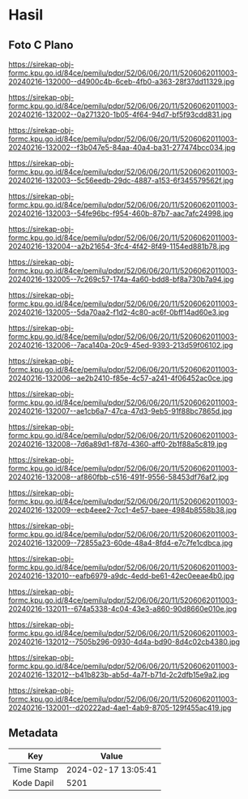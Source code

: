 # Hasil

## Foto C Plano

https://sirekap-obj-formc.kpu.go.id/84ce/pemilu/pdpr/52/06/06/20/11/5206062011003-20240216-132000--d4900c4b-6ceb-4fb0-a363-28f37dd11329.jpg

https://sirekap-obj-formc.kpu.go.id/84ce/pemilu/pdpr/52/06/06/20/11/5206062011003-20240216-132002--0a271320-1b05-4f64-94d7-bf5f93cdd831.jpg

https://sirekap-obj-formc.kpu.go.id/84ce/pemilu/pdpr/52/06/06/20/11/5206062011003-20240216-132002--f3b047e5-84aa-40a4-ba31-277474bcc034.jpg

https://sirekap-obj-formc.kpu.go.id/84ce/pemilu/pdpr/52/06/06/20/11/5206062011003-20240216-132003--5c56eedb-29dc-4887-a153-6f345579562f.jpg

https://sirekap-obj-formc.kpu.go.id/84ce/pemilu/pdpr/52/06/06/20/11/5206062011003-20240216-132003--54fe96bc-f954-460b-87b7-aac7afc24998.jpg

https://sirekap-obj-formc.kpu.go.id/84ce/pemilu/pdpr/52/06/06/20/11/5206062011003-20240216-132004--a2b21654-3fc4-4f42-8f49-1154ed881b78.jpg

https://sirekap-obj-formc.kpu.go.id/84ce/pemilu/pdpr/52/06/06/20/11/5206062011003-20240216-132005--7c269c57-174a-4a60-bdd8-bf8a730b7a94.jpg

https://sirekap-obj-formc.kpu.go.id/84ce/pemilu/pdpr/52/06/06/20/11/5206062011003-20240216-132005--5da70aa2-f1d2-4c80-ac6f-0bff14ad60e3.jpg

https://sirekap-obj-formc.kpu.go.id/84ce/pemilu/pdpr/52/06/06/20/11/5206062011003-20240216-132006--7aca140a-20c9-45ed-9393-213d59f06102.jpg

https://sirekap-obj-formc.kpu.go.id/84ce/pemilu/pdpr/52/06/06/20/11/5206062011003-20240216-132006--ae2b2410-f85e-4c57-a241-4f06452ac0ce.jpg

https://sirekap-obj-formc.kpu.go.id/84ce/pemilu/pdpr/52/06/06/20/11/5206062011003-20240216-132007--ae1cb6a7-47ca-47d3-9eb5-91f88bc7865d.jpg

https://sirekap-obj-formc.kpu.go.id/84ce/pemilu/pdpr/52/06/06/20/11/5206062011003-20240216-132008--7d6a89d1-f87d-4360-aff0-2b1f88a5c819.jpg

https://sirekap-obj-formc.kpu.go.id/84ce/pemilu/pdpr/52/06/06/20/11/5206062011003-20240216-132008--af860fbb-c516-491f-9556-58453df76af2.jpg

https://sirekap-obj-formc.kpu.go.id/84ce/pemilu/pdpr/52/06/06/20/11/5206062011003-20240216-132009--ecb4eee2-7cc1-4e57-baee-4984b8558b38.jpg

https://sirekap-obj-formc.kpu.go.id/84ce/pemilu/pdpr/52/06/06/20/11/5206062011003-20240216-132009--72855a23-60de-48a4-8fd4-e7c7fe1cdbca.jpg

https://sirekap-obj-formc.kpu.go.id/84ce/pemilu/pdpr/52/06/06/20/11/5206062011003-20240216-132010--eafb6979-a9dc-4edd-be61-42ec0eeae4b0.jpg

https://sirekap-obj-formc.kpu.go.id/84ce/pemilu/pdpr/52/06/06/20/11/5206062011003-20240216-132011--674a5338-4c04-43e3-a860-90d8660e010e.jpg

https://sirekap-obj-formc.kpu.go.id/84ce/pemilu/pdpr/52/06/06/20/11/5206062011003-20240216-132012--7505b296-0930-4d4a-bd90-8d4c02cb4380.jpg

https://sirekap-obj-formc.kpu.go.id/84ce/pemilu/pdpr/52/06/06/20/11/5206062011003-20240216-132012--b41b823b-ab5d-4a7f-b71d-2c2dfb15e9a2.jpg

https://sirekap-obj-formc.kpu.go.id/84ce/pemilu/pdpr/52/06/06/20/11/5206062011003-20240216-132001--d20222ad-4ae1-4ab9-8705-129f455ac419.jpg


## Metadata

| Key        | Value               |
| ---------- | ------------------- |
| Time Stamp | 2024-02-17 13:05:41 |
| Kode Dapil | 5201                |



